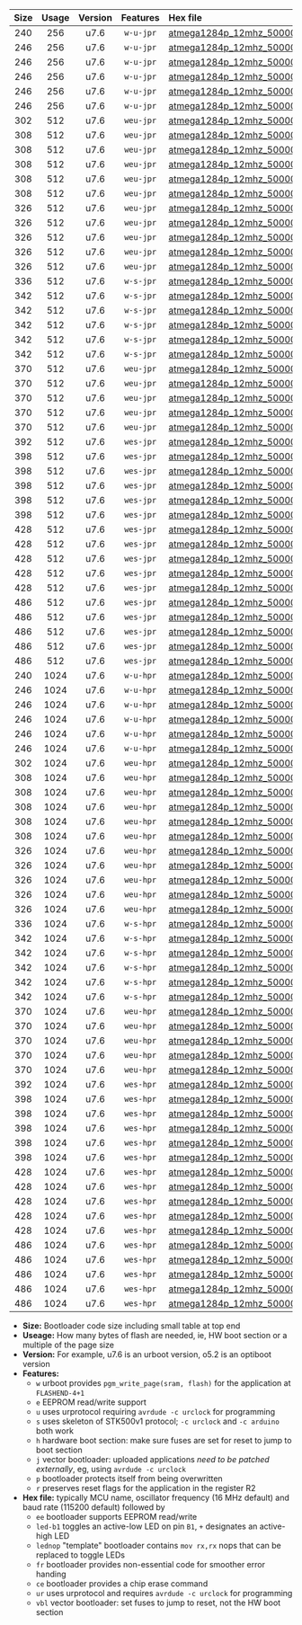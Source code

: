 |Size|Usage|Version|Features|Hex file|
|:-:|:-:|:-:|:-:|:--|
|240|256|u7.6|`w-u-jpr`|[atmega1284p_12mhz_500000bps_ur_vbl.hex](https://raw.githubusercontent.com/stefanrueger/urboot/main/atmega1284p_12mhz_500000bps_ur_vbl.hex)|
|246|256|u7.6|`w-u-jpr`|[atmega1284p_12mhz_500000bps_led+b5_ur_vbl.hex](https://raw.githubusercontent.com/stefanrueger/urboot/main/atmega1284p_12mhz_500000bps_led+b5_ur_vbl.hex)|
|246|256|u7.6|`w-u-jpr`|[atmega1284p_12mhz_500000bps_led+b7_ur_vbl.hex](https://raw.githubusercontent.com/stefanrueger/urboot/main/atmega1284p_12mhz_500000bps_led+b7_ur_vbl.hex)|
|246|256|u7.6|`w-u-jpr`|[atmega1284p_12mhz_500000bps_led+c7_ur_vbl.hex](https://raw.githubusercontent.com/stefanrueger/urboot/main/atmega1284p_12mhz_500000bps_led+c7_ur_vbl.hex)|
|246|256|u7.6|`w-u-jpr`|[atmega1284p_12mhz_500000bps_led+d7_ur_vbl.hex](https://raw.githubusercontent.com/stefanrueger/urboot/main/atmega1284p_12mhz_500000bps_led+d7_ur_vbl.hex)|
|246|256|u7.6|`w-u-jpr`|[atmega1284p_12mhz_500000bps_lednop_ur_vbl.hex](https://raw.githubusercontent.com/stefanrueger/urboot/main/atmega1284p_12mhz_500000bps_lednop_ur_vbl.hex)|
|302|512|u7.6|`weu-jpr`|[atmega1284p_12mhz_500000bps_ee_ur_vbl.hex](https://raw.githubusercontent.com/stefanrueger/urboot/main/atmega1284p_12mhz_500000bps_ee_ur_vbl.hex)|
|308|512|u7.6|`weu-jpr`|[atmega1284p_12mhz_500000bps_ee_led+b5_ur_vbl.hex](https://raw.githubusercontent.com/stefanrueger/urboot/main/atmega1284p_12mhz_500000bps_ee_led+b5_ur_vbl.hex)|
|308|512|u7.6|`weu-jpr`|[atmega1284p_12mhz_500000bps_ee_led+b7_ur_vbl.hex](https://raw.githubusercontent.com/stefanrueger/urboot/main/atmega1284p_12mhz_500000bps_ee_led+b7_ur_vbl.hex)|
|308|512|u7.6|`weu-jpr`|[atmega1284p_12mhz_500000bps_ee_led+c7_ur_vbl.hex](https://raw.githubusercontent.com/stefanrueger/urboot/main/atmega1284p_12mhz_500000bps_ee_led+c7_ur_vbl.hex)|
|308|512|u7.6|`weu-jpr`|[atmega1284p_12mhz_500000bps_ee_led+d7_ur_vbl.hex](https://raw.githubusercontent.com/stefanrueger/urboot/main/atmega1284p_12mhz_500000bps_ee_led+d7_ur_vbl.hex)|
|308|512|u7.6|`weu-jpr`|[atmega1284p_12mhz_500000bps_ee_lednop_ur_vbl.hex](https://raw.githubusercontent.com/stefanrueger/urboot/main/atmega1284p_12mhz_500000bps_ee_lednop_ur_vbl.hex)|
|326|512|u7.6|`weu-jpr`|[atmega1284p_12mhz_500000bps_ee_led+b5_fr_ur_vbl.hex](https://raw.githubusercontent.com/stefanrueger/urboot/main/atmega1284p_12mhz_500000bps_ee_led+b5_fr_ur_vbl.hex)|
|326|512|u7.6|`weu-jpr`|[atmega1284p_12mhz_500000bps_ee_led+b7_fr_ur_vbl.hex](https://raw.githubusercontent.com/stefanrueger/urboot/main/atmega1284p_12mhz_500000bps_ee_led+b7_fr_ur_vbl.hex)|
|326|512|u7.6|`weu-jpr`|[atmega1284p_12mhz_500000bps_ee_led+c7_fr_ur_vbl.hex](https://raw.githubusercontent.com/stefanrueger/urboot/main/atmega1284p_12mhz_500000bps_ee_led+c7_fr_ur_vbl.hex)|
|326|512|u7.6|`weu-jpr`|[atmega1284p_12mhz_500000bps_ee_led+d7_fr_ur_vbl.hex](https://raw.githubusercontent.com/stefanrueger/urboot/main/atmega1284p_12mhz_500000bps_ee_led+d7_fr_ur_vbl.hex)|
|326|512|u7.6|`weu-jpr`|[atmega1284p_12mhz_500000bps_ee_lednop_fr_ur_vbl.hex](https://raw.githubusercontent.com/stefanrueger/urboot/main/atmega1284p_12mhz_500000bps_ee_lednop_fr_ur_vbl.hex)|
|336|512|u7.6|`w-s-jpr`|[atmega1284p_12mhz_500000bps_vbl.hex](https://raw.githubusercontent.com/stefanrueger/urboot/main/atmega1284p_12mhz_500000bps_vbl.hex)|
|342|512|u7.6|`w-s-jpr`|[atmega1284p_12mhz_500000bps_led+b5_vbl.hex](https://raw.githubusercontent.com/stefanrueger/urboot/main/atmega1284p_12mhz_500000bps_led+b5_vbl.hex)|
|342|512|u7.6|`w-s-jpr`|[atmega1284p_12mhz_500000bps_led+b7_vbl.hex](https://raw.githubusercontent.com/stefanrueger/urboot/main/atmega1284p_12mhz_500000bps_led+b7_vbl.hex)|
|342|512|u7.6|`w-s-jpr`|[atmega1284p_12mhz_500000bps_led+c7_vbl.hex](https://raw.githubusercontent.com/stefanrueger/urboot/main/atmega1284p_12mhz_500000bps_led+c7_vbl.hex)|
|342|512|u7.6|`w-s-jpr`|[atmega1284p_12mhz_500000bps_led+d7_vbl.hex](https://raw.githubusercontent.com/stefanrueger/urboot/main/atmega1284p_12mhz_500000bps_led+d7_vbl.hex)|
|342|512|u7.6|`w-s-jpr`|[atmega1284p_12mhz_500000bps_lednop_vbl.hex](https://raw.githubusercontent.com/stefanrueger/urboot/main/atmega1284p_12mhz_500000bps_lednop_vbl.hex)|
|370|512|u7.6|`weu-jpr`|[atmega1284p_12mhz_500000bps_ee_led+b5_fr_ce_ur_vbl.hex](https://raw.githubusercontent.com/stefanrueger/urboot/main/atmega1284p_12mhz_500000bps_ee_led+b5_fr_ce_ur_vbl.hex)|
|370|512|u7.6|`weu-jpr`|[atmega1284p_12mhz_500000bps_ee_led+b7_fr_ce_ur_vbl.hex](https://raw.githubusercontent.com/stefanrueger/urboot/main/atmega1284p_12mhz_500000bps_ee_led+b7_fr_ce_ur_vbl.hex)|
|370|512|u7.6|`weu-jpr`|[atmega1284p_12mhz_500000bps_ee_led+c7_fr_ce_ur_vbl.hex](https://raw.githubusercontent.com/stefanrueger/urboot/main/atmega1284p_12mhz_500000bps_ee_led+c7_fr_ce_ur_vbl.hex)|
|370|512|u7.6|`weu-jpr`|[atmega1284p_12mhz_500000bps_ee_led+d7_fr_ce_ur_vbl.hex](https://raw.githubusercontent.com/stefanrueger/urboot/main/atmega1284p_12mhz_500000bps_ee_led+d7_fr_ce_ur_vbl.hex)|
|370|512|u7.6|`weu-jpr`|[atmega1284p_12mhz_500000bps_ee_lednop_fr_ce_ur_vbl.hex](https://raw.githubusercontent.com/stefanrueger/urboot/main/atmega1284p_12mhz_500000bps_ee_lednop_fr_ce_ur_vbl.hex)|
|392|512|u7.6|`wes-jpr`|[atmega1284p_12mhz_500000bps_ee_vbl.hex](https://raw.githubusercontent.com/stefanrueger/urboot/main/atmega1284p_12mhz_500000bps_ee_vbl.hex)|
|398|512|u7.6|`wes-jpr`|[atmega1284p_12mhz_500000bps_ee_led+b5_vbl.hex](https://raw.githubusercontent.com/stefanrueger/urboot/main/atmega1284p_12mhz_500000bps_ee_led+b5_vbl.hex)|
|398|512|u7.6|`wes-jpr`|[atmega1284p_12mhz_500000bps_ee_led+b7_vbl.hex](https://raw.githubusercontent.com/stefanrueger/urboot/main/atmega1284p_12mhz_500000bps_ee_led+b7_vbl.hex)|
|398|512|u7.6|`wes-jpr`|[atmega1284p_12mhz_500000bps_ee_led+c7_vbl.hex](https://raw.githubusercontent.com/stefanrueger/urboot/main/atmega1284p_12mhz_500000bps_ee_led+c7_vbl.hex)|
|398|512|u7.6|`wes-jpr`|[atmega1284p_12mhz_500000bps_ee_led+d7_vbl.hex](https://raw.githubusercontent.com/stefanrueger/urboot/main/atmega1284p_12mhz_500000bps_ee_led+d7_vbl.hex)|
|398|512|u7.6|`wes-jpr`|[atmega1284p_12mhz_500000bps_ee_lednop_vbl.hex](https://raw.githubusercontent.com/stefanrueger/urboot/main/atmega1284p_12mhz_500000bps_ee_lednop_vbl.hex)|
|428|512|u7.6|`wes-jpr`|[atmega1284p_12mhz_500000bps_ee_led+b5_fr_vbl.hex](https://raw.githubusercontent.com/stefanrueger/urboot/main/atmega1284p_12mhz_500000bps_ee_led+b5_fr_vbl.hex)|
|428|512|u7.6|`wes-jpr`|[atmega1284p_12mhz_500000bps_ee_led+b7_fr_vbl.hex](https://raw.githubusercontent.com/stefanrueger/urboot/main/atmega1284p_12mhz_500000bps_ee_led+b7_fr_vbl.hex)|
|428|512|u7.6|`wes-jpr`|[atmega1284p_12mhz_500000bps_ee_led+c7_fr_vbl.hex](https://raw.githubusercontent.com/stefanrueger/urboot/main/atmega1284p_12mhz_500000bps_ee_led+c7_fr_vbl.hex)|
|428|512|u7.6|`wes-jpr`|[atmega1284p_12mhz_500000bps_ee_led+d7_fr_vbl.hex](https://raw.githubusercontent.com/stefanrueger/urboot/main/atmega1284p_12mhz_500000bps_ee_led+d7_fr_vbl.hex)|
|428|512|u7.6|`wes-jpr`|[atmega1284p_12mhz_500000bps_ee_lednop_fr_vbl.hex](https://raw.githubusercontent.com/stefanrueger/urboot/main/atmega1284p_12mhz_500000bps_ee_lednop_fr_vbl.hex)|
|486|512|u7.6|`wes-jpr`|[atmega1284p_12mhz_500000bps_ee_led+b5_fr_ce_vbl.hex](https://raw.githubusercontent.com/stefanrueger/urboot/main/atmega1284p_12mhz_500000bps_ee_led+b5_fr_ce_vbl.hex)|
|486|512|u7.6|`wes-jpr`|[atmega1284p_12mhz_500000bps_ee_led+b7_fr_ce_vbl.hex](https://raw.githubusercontent.com/stefanrueger/urboot/main/atmega1284p_12mhz_500000bps_ee_led+b7_fr_ce_vbl.hex)|
|486|512|u7.6|`wes-jpr`|[atmega1284p_12mhz_500000bps_ee_led+c7_fr_ce_vbl.hex](https://raw.githubusercontent.com/stefanrueger/urboot/main/atmega1284p_12mhz_500000bps_ee_led+c7_fr_ce_vbl.hex)|
|486|512|u7.6|`wes-jpr`|[atmega1284p_12mhz_500000bps_ee_led+d7_fr_ce_vbl.hex](https://raw.githubusercontent.com/stefanrueger/urboot/main/atmega1284p_12mhz_500000bps_ee_led+d7_fr_ce_vbl.hex)|
|486|512|u7.6|`wes-jpr`|[atmega1284p_12mhz_500000bps_ee_lednop_fr_ce_vbl.hex](https://raw.githubusercontent.com/stefanrueger/urboot/main/atmega1284p_12mhz_500000bps_ee_lednop_fr_ce_vbl.hex)|
|240|1024|u7.6|`w-u-hpr`|[atmega1284p_12mhz_500000bps_ur.hex](https://raw.githubusercontent.com/stefanrueger/urboot/main/atmega1284p_12mhz_500000bps_ur.hex)|
|246|1024|u7.6|`w-u-hpr`|[atmega1284p_12mhz_500000bps_led+b5_ur.hex](https://raw.githubusercontent.com/stefanrueger/urboot/main/atmega1284p_12mhz_500000bps_led+b5_ur.hex)|
|246|1024|u7.6|`w-u-hpr`|[atmega1284p_12mhz_500000bps_led+b7_ur.hex](https://raw.githubusercontent.com/stefanrueger/urboot/main/atmega1284p_12mhz_500000bps_led+b7_ur.hex)|
|246|1024|u7.6|`w-u-hpr`|[atmega1284p_12mhz_500000bps_led+c7_ur.hex](https://raw.githubusercontent.com/stefanrueger/urboot/main/atmega1284p_12mhz_500000bps_led+c7_ur.hex)|
|246|1024|u7.6|`w-u-hpr`|[atmega1284p_12mhz_500000bps_led+d7_ur.hex](https://raw.githubusercontent.com/stefanrueger/urboot/main/atmega1284p_12mhz_500000bps_led+d7_ur.hex)|
|246|1024|u7.6|`w-u-hpr`|[atmega1284p_12mhz_500000bps_lednop_ur.hex](https://raw.githubusercontent.com/stefanrueger/urboot/main/atmega1284p_12mhz_500000bps_lednop_ur.hex)|
|302|1024|u7.6|`weu-hpr`|[atmega1284p_12mhz_500000bps_ee_ur.hex](https://raw.githubusercontent.com/stefanrueger/urboot/main/atmega1284p_12mhz_500000bps_ee_ur.hex)|
|308|1024|u7.6|`weu-hpr`|[atmega1284p_12mhz_500000bps_ee_led+b5_ur.hex](https://raw.githubusercontent.com/stefanrueger/urboot/main/atmega1284p_12mhz_500000bps_ee_led+b5_ur.hex)|
|308|1024|u7.6|`weu-hpr`|[atmega1284p_12mhz_500000bps_ee_led+b7_ur.hex](https://raw.githubusercontent.com/stefanrueger/urboot/main/atmega1284p_12mhz_500000bps_ee_led+b7_ur.hex)|
|308|1024|u7.6|`weu-hpr`|[atmega1284p_12mhz_500000bps_ee_led+c7_ur.hex](https://raw.githubusercontent.com/stefanrueger/urboot/main/atmega1284p_12mhz_500000bps_ee_led+c7_ur.hex)|
|308|1024|u7.6|`weu-hpr`|[atmega1284p_12mhz_500000bps_ee_led+d7_ur.hex](https://raw.githubusercontent.com/stefanrueger/urboot/main/atmega1284p_12mhz_500000bps_ee_led+d7_ur.hex)|
|308|1024|u7.6|`weu-hpr`|[atmega1284p_12mhz_500000bps_ee_lednop_ur.hex](https://raw.githubusercontent.com/stefanrueger/urboot/main/atmega1284p_12mhz_500000bps_ee_lednop_ur.hex)|
|326|1024|u7.6|`weu-hpr`|[atmega1284p_12mhz_500000bps_ee_led+b5_fr_ur.hex](https://raw.githubusercontent.com/stefanrueger/urboot/main/atmega1284p_12mhz_500000bps_ee_led+b5_fr_ur.hex)|
|326|1024|u7.6|`weu-hpr`|[atmega1284p_12mhz_500000bps_ee_led+b7_fr_ur.hex](https://raw.githubusercontent.com/stefanrueger/urboot/main/atmega1284p_12mhz_500000bps_ee_led+b7_fr_ur.hex)|
|326|1024|u7.6|`weu-hpr`|[atmega1284p_12mhz_500000bps_ee_led+c7_fr_ur.hex](https://raw.githubusercontent.com/stefanrueger/urboot/main/atmega1284p_12mhz_500000bps_ee_led+c7_fr_ur.hex)|
|326|1024|u7.6|`weu-hpr`|[atmega1284p_12mhz_500000bps_ee_led+d7_fr_ur.hex](https://raw.githubusercontent.com/stefanrueger/urboot/main/atmega1284p_12mhz_500000bps_ee_led+d7_fr_ur.hex)|
|326|1024|u7.6|`weu-hpr`|[atmega1284p_12mhz_500000bps_ee_lednop_fr_ur.hex](https://raw.githubusercontent.com/stefanrueger/urboot/main/atmega1284p_12mhz_500000bps_ee_lednop_fr_ur.hex)|
|336|1024|u7.6|`w-s-hpr`|[atmega1284p_12mhz_500000bps.hex](https://raw.githubusercontent.com/stefanrueger/urboot/main/atmega1284p_12mhz_500000bps.hex)|
|342|1024|u7.6|`w-s-hpr`|[atmega1284p_12mhz_500000bps_led+b5.hex](https://raw.githubusercontent.com/stefanrueger/urboot/main/atmega1284p_12mhz_500000bps_led+b5.hex)|
|342|1024|u7.6|`w-s-hpr`|[atmega1284p_12mhz_500000bps_led+b7.hex](https://raw.githubusercontent.com/stefanrueger/urboot/main/atmega1284p_12mhz_500000bps_led+b7.hex)|
|342|1024|u7.6|`w-s-hpr`|[atmega1284p_12mhz_500000bps_led+c7.hex](https://raw.githubusercontent.com/stefanrueger/urboot/main/atmega1284p_12mhz_500000bps_led+c7.hex)|
|342|1024|u7.6|`w-s-hpr`|[atmega1284p_12mhz_500000bps_led+d7.hex](https://raw.githubusercontent.com/stefanrueger/urboot/main/atmega1284p_12mhz_500000bps_led+d7.hex)|
|342|1024|u7.6|`w-s-hpr`|[atmega1284p_12mhz_500000bps_lednop.hex](https://raw.githubusercontent.com/stefanrueger/urboot/main/atmega1284p_12mhz_500000bps_lednop.hex)|
|370|1024|u7.6|`weu-hpr`|[atmega1284p_12mhz_500000bps_ee_led+b5_fr_ce_ur.hex](https://raw.githubusercontent.com/stefanrueger/urboot/main/atmega1284p_12mhz_500000bps_ee_led+b5_fr_ce_ur.hex)|
|370|1024|u7.6|`weu-hpr`|[atmega1284p_12mhz_500000bps_ee_led+b7_fr_ce_ur.hex](https://raw.githubusercontent.com/stefanrueger/urboot/main/atmega1284p_12mhz_500000bps_ee_led+b7_fr_ce_ur.hex)|
|370|1024|u7.6|`weu-hpr`|[atmega1284p_12mhz_500000bps_ee_led+c7_fr_ce_ur.hex](https://raw.githubusercontent.com/stefanrueger/urboot/main/atmega1284p_12mhz_500000bps_ee_led+c7_fr_ce_ur.hex)|
|370|1024|u7.6|`weu-hpr`|[atmega1284p_12mhz_500000bps_ee_led+d7_fr_ce_ur.hex](https://raw.githubusercontent.com/stefanrueger/urboot/main/atmega1284p_12mhz_500000bps_ee_led+d7_fr_ce_ur.hex)|
|370|1024|u7.6|`weu-hpr`|[atmega1284p_12mhz_500000bps_ee_lednop_fr_ce_ur.hex](https://raw.githubusercontent.com/stefanrueger/urboot/main/atmega1284p_12mhz_500000bps_ee_lednop_fr_ce_ur.hex)|
|392|1024|u7.6|`wes-hpr`|[atmega1284p_12mhz_500000bps_ee.hex](https://raw.githubusercontent.com/stefanrueger/urboot/main/atmega1284p_12mhz_500000bps_ee.hex)|
|398|1024|u7.6|`wes-hpr`|[atmega1284p_12mhz_500000bps_ee_led+b5.hex](https://raw.githubusercontent.com/stefanrueger/urboot/main/atmega1284p_12mhz_500000bps_ee_led+b5.hex)|
|398|1024|u7.6|`wes-hpr`|[atmega1284p_12mhz_500000bps_ee_led+b7.hex](https://raw.githubusercontent.com/stefanrueger/urboot/main/atmega1284p_12mhz_500000bps_ee_led+b7.hex)|
|398|1024|u7.6|`wes-hpr`|[atmega1284p_12mhz_500000bps_ee_led+c7.hex](https://raw.githubusercontent.com/stefanrueger/urboot/main/atmega1284p_12mhz_500000bps_ee_led+c7.hex)|
|398|1024|u7.6|`wes-hpr`|[atmega1284p_12mhz_500000bps_ee_led+d7.hex](https://raw.githubusercontent.com/stefanrueger/urboot/main/atmega1284p_12mhz_500000bps_ee_led+d7.hex)|
|398|1024|u7.6|`wes-hpr`|[atmega1284p_12mhz_500000bps_ee_lednop.hex](https://raw.githubusercontent.com/stefanrueger/urboot/main/atmega1284p_12mhz_500000bps_ee_lednop.hex)|
|428|1024|u7.6|`wes-hpr`|[atmega1284p_12mhz_500000bps_ee_led+b5_fr.hex](https://raw.githubusercontent.com/stefanrueger/urboot/main/atmega1284p_12mhz_500000bps_ee_led+b5_fr.hex)|
|428|1024|u7.6|`wes-hpr`|[atmega1284p_12mhz_500000bps_ee_led+b7_fr.hex](https://raw.githubusercontent.com/stefanrueger/urboot/main/atmega1284p_12mhz_500000bps_ee_led+b7_fr.hex)|
|428|1024|u7.6|`wes-hpr`|[atmega1284p_12mhz_500000bps_ee_led+c7_fr.hex](https://raw.githubusercontent.com/stefanrueger/urboot/main/atmega1284p_12mhz_500000bps_ee_led+c7_fr.hex)|
|428|1024|u7.6|`wes-hpr`|[atmega1284p_12mhz_500000bps_ee_led+d7_fr.hex](https://raw.githubusercontent.com/stefanrueger/urboot/main/atmega1284p_12mhz_500000bps_ee_led+d7_fr.hex)|
|428|1024|u7.6|`wes-hpr`|[atmega1284p_12mhz_500000bps_ee_lednop_fr.hex](https://raw.githubusercontent.com/stefanrueger/urboot/main/atmega1284p_12mhz_500000bps_ee_lednop_fr.hex)|
|486|1024|u7.6|`wes-hpr`|[atmega1284p_12mhz_500000bps_ee_led+b5_fr_ce.hex](https://raw.githubusercontent.com/stefanrueger/urboot/main/atmega1284p_12mhz_500000bps_ee_led+b5_fr_ce.hex)|
|486|1024|u7.6|`wes-hpr`|[atmega1284p_12mhz_500000bps_ee_led+b7_fr_ce.hex](https://raw.githubusercontent.com/stefanrueger/urboot/main/atmega1284p_12mhz_500000bps_ee_led+b7_fr_ce.hex)|
|486|1024|u7.6|`wes-hpr`|[atmega1284p_12mhz_500000bps_ee_led+c7_fr_ce.hex](https://raw.githubusercontent.com/stefanrueger/urboot/main/atmega1284p_12mhz_500000bps_ee_led+c7_fr_ce.hex)|
|486|1024|u7.6|`wes-hpr`|[atmega1284p_12mhz_500000bps_ee_led+d7_fr_ce.hex](https://raw.githubusercontent.com/stefanrueger/urboot/main/atmega1284p_12mhz_500000bps_ee_led+d7_fr_ce.hex)|
|486|1024|u7.6|`wes-hpr`|[atmega1284p_12mhz_500000bps_ee_lednop_fr_ce.hex](https://raw.githubusercontent.com/stefanrueger/urboot/main/atmega1284p_12mhz_500000bps_ee_lednop_fr_ce.hex)|

- **Size:** Bootloader code size including small table at top end
- **Useage:** How many bytes of flash are needed, ie, HW boot section or a multiple of the page size
- **Version:** For example, u7.6 is an urboot version, o5.2 is an optiboot version
- **Features:**
  + `w` urboot provides `pgm_write_page(sram, flash)` for the application at `FLASHEND-4+1`
  + `e` EEPROM read/write support
  + `u` uses urprotocol requiring `avrdude -c urclock` for programming
  + `s` uses skeleton of STK500v1 protocol; `-c urclock` and `-c arduino` both work
  + `h` hardware boot section: make sure fuses are set for reset to jump to boot section
  + `j` vector bootloader: uploaded applications *need to be patched externally*, eg, using `avrdude -c urclock`
  + `p` bootloader protects itself from being overwritten
  + `r` preserves reset flags for the application in the register R2
- **Hex file:** typically MCU name, oscillator frequency (16 MHz default) and baud rate (115200 default) followed by
  + `ee` bootloader supports EEPROM read/write
  + `led-b1` toggles an active-low LED on pin `B1`, `+` designates an active-high LED
  + `lednop` "template" bootloader contains `mov rx,rx` nops that can be replaced to toggle LEDs
  + `fr` bootloader provides non-essential code for smoother error handing
  + `ce` bootloader provides a chip erase command
  + `ur` uses urprotocol and requires `avrdude -c urclock` for programming
  + `vbl` vector bootloader: set fuses to jump to reset, not the HW boot section

